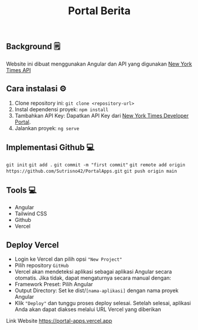 <div align="center">
  <h1 style="text-align: center;">Portal Berita</h1>
</br>
</div>

## Background 🗒
Website ini dibuat menggunakan Angular dan API yang digunakan [New York Times API](https://developer.nytimes.com/apis)

## Cara instalasi ⚙
1. Clone repository ini:
`git clone <repository-url>`
2. Instal dependensi proyek:
`npm install`
3. Tambahkan API Key:
Dapatkan API Key dari [New York Times Developer Portal](https://developer.nytimes.com/apis).
4. Jalankan proyek:
`ng serve`

## Implementasi Github 💻
`git init`
`git add .`
`git commit -m "first commit"`
`git remote add origin https://github.com/Sutrisno42/PortalApps.git`
`git push origin main`

## Tools 💻
- Angular
- Tailwind CSS
- Github
- Vercel

## Deploy Vercel
- Login ke Vercel dan pilih opsi `"New Project"`
- Pilih repository `GitHub`
- Vercel akan mendeteksi aplikasi sebagai aplikasi Angular secara otomatis. Jika tidak, dapat mengaturnya secara manual dengan:
- Framework Preset: Pilih Angular
- Output Directory: Set ke dist/`[nama-aplikasi]` dengan nama proyek Angular
- Klik `"Deploy"` dan tunggu proses deploy selesai. Setelah selesai, aplikasi Anda akan dapat diakses melalui URL Vercel yang diberikan

Link Website https://portal-apps.vercel.app

